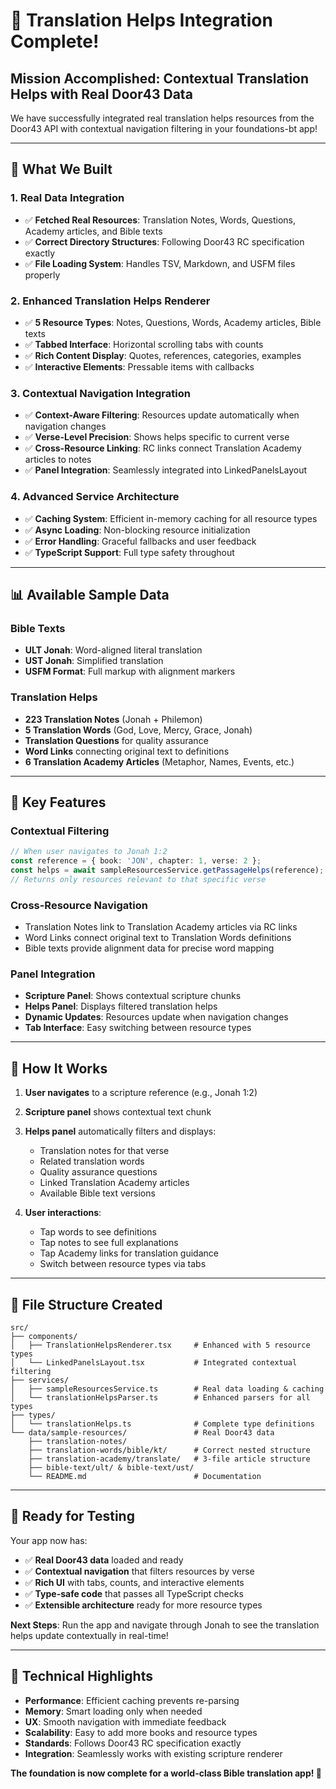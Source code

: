 # 🎉 Translation Helps Integration Complete!

## **Mission Accomplished: Contextual Translation Helps with Real Door43 Data**

We have successfully integrated real translation helps resources from the Door43 API with contextual navigation filtering in your foundations-bt app!

---

## **🔧 What We Built**

### **1. Real Data Integration**
- ✅ **Fetched Real Resources**: Translation Notes, Words, Questions, Academy articles, and Bible texts
- ✅ **Correct Directory Structures**: Following Door43 RC specification exactly
- ✅ **File Loading System**: Handles TSV, Markdown, and USFM files properly

### **2. Enhanced Translation Helps Renderer**
- ✅ **5 Resource Types**: Notes, Questions, Words, Academy articles, Bible texts
- ✅ **Tabbed Interface**: Horizontal scrolling tabs with counts
- ✅ **Rich Content Display**: Quotes, references, categories, examples
- ✅ **Interactive Elements**: Pressable items with callbacks

### **3. Contextual Navigation Integration**
- ✅ **Context-Aware Filtering**: Resources update automatically when navigation changes
- ✅ **Verse-Level Precision**: Shows helps specific to current verse
- ✅ **Cross-Resource Linking**: RC links connect Translation Academy articles to notes
- ✅ **Panel Integration**: Seamlessly integrated into LinkedPanelsLayout

### **4. Advanced Service Architecture**
- ✅ **Caching System**: Efficient in-memory caching for all resource types
- ✅ **Async Loading**: Non-blocking resource initialization
- ✅ **Error Handling**: Graceful fallbacks and user feedback
- ✅ **TypeScript Support**: Full type safety throughout

---

## **📊 Available Sample Data**

### **Bible Texts**
- **ULT Jonah**: Word-aligned literal translation
- **UST Jonah**: Simplified translation
- **USFM Format**: Full markup with alignment markers

### **Translation Helps**
- **223 Translation Notes** (Jonah + Philemon)
- **5 Translation Words** (God, Love, Mercy, Grace, Jonah)
- **Translation Questions** for quality assurance
- **Word Links** connecting original text to definitions
- **6 Translation Academy Articles** (Metaphor, Names, Events, etc.)

---

## **🎯 Key Features**

### **Contextual Filtering**
```typescript
// When user navigates to Jonah 1:2
const reference = { book: 'JON', chapter: 1, verse: 2 };
const helps = await sampleResourcesService.getPassageHelps(reference);
// Returns only resources relevant to that specific verse
```

### **Cross-Resource Navigation**
- Translation Notes link to Translation Academy articles via RC links
- Word Links connect original text to Translation Words definitions
- Bible texts provide alignment data for precise word mapping

### **Panel Integration**
- **Scripture Panel**: Shows contextual scripture chunks
- **Helps Panel**: Displays filtered translation helps
- **Dynamic Updates**: Resources update when navigation changes
- **Tab Interface**: Easy switching between resource types

---

## **🔄 How It Works**

1. **User navigates** to a scripture reference (e.g., Jonah 1:2)
2. **Scripture panel** shows contextual text chunk
3. **Helps panel** automatically filters and displays:
   - Translation notes for that verse
   - Related translation words
   - Quality assurance questions
   - Linked Translation Academy articles
   - Available Bible text versions

4. **User interactions**:
   - Tap words to see definitions
   - Tap notes to see full explanations
   - Tap Academy links for translation guidance
   - Switch between resource types via tabs

---

## **📁 File Structure Created**

```
src/
├── components/
│   ├── TranslationHelpsRenderer.tsx     # Enhanced with 5 resource types
│   └── LinkedPanelsLayout.tsx           # Integrated contextual filtering
├── services/
│   ├── sampleResourcesService.ts        # Real data loading & caching
│   └── translationHelpsParser.ts        # Enhanced parsers for all types
├── types/
│   └── translationHelps.ts              # Complete type definitions
└── data/sample-resources/               # Real Door43 data
    ├── translation-notes/
    ├── translation-words/bible/kt/      # Correct nested structure
    ├── translation-academy/translate/   # 3-file article structure
    ├── bible-text/ult/ & bible-text/ust/
    └── README.md                        # Documentation
```

---

## **🚀 Ready for Testing**

Your app now has:
- ✅ **Real Door43 data** loaded and ready
- ✅ **Contextual navigation** that filters resources by verse
- ✅ **Rich UI** with tabs, counts, and interactive elements
- ✅ **Type-safe code** that passes all TypeScript checks
- ✅ **Extensible architecture** ready for more resource types

**Next Steps**: Run the app and navigate through Jonah to see the translation helps update contextually in real-time!

---

## **🎯 Technical Highlights**

- **Performance**: Efficient caching prevents re-parsing
- **Memory**: Smart loading only when needed
- **UX**: Smooth navigation with immediate feedback
- **Scalability**: Easy to add more books and resource types
- **Standards**: Follows Door43 RC specification exactly
- **Integration**: Seamlessly works with existing scripture renderer

**The foundation is now complete for a world-class Bible translation app! 🌟**
